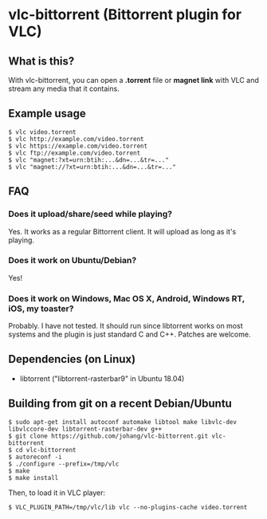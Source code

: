 # vlc-bittorrent (Bittorrent plugin for VLC)

## What is this?

With vlc-bittorrent, you can open a **.torrent** file or **magnet link** with VLC and stream any media that it contains.

## Example usage

    $ vlc video.torrent
    $ vlc http://example.com/video.torrent
    $ vlc https://example.com/video.torrent
    $ vlc ftp://example.com/video.torrent
    $ vlc "magnet:?xt=urn:btih:...&dn=...&tr=..."
    $ vlc "magnet://?xt=urn:btih:...&dn=...&tr=..."

## FAQ

### Does it upload/share/seed while playing?

Yes. It works as a regular Bittorrent client. It will upload as long as it's playing.

### Does it work on Ubuntu/Debian?

Yes!

### Does it work on Windows, Mac OS X, Android, Windows RT, iOS, my toaster?

Probably. I have not tested. It should run since libtorrent works on most systems and the plugin is just standard C and C++. Patches are welcome.

## Dependencies (on Linux)

* libtorrent ("libtorrent-rasterbar9" in Ubuntu 18.04)

## Building from git on a recent Debian/Ubuntu

    $ sudo apt-get install autoconf automake libtool make libvlc-dev libvlccore-dev libtorrent-rasterbar-dev g++
    $ git clone https://github.com/johang/vlc-bittorrent.git vlc-bittorrent
    $ cd vlc-bittorrent
    $ autoreconf -i
    $ ./configure --prefix=/tmp/vlc
    $ make
    $ make install

Then, to load it in VLC player:

    $ VLC_PLUGIN_PATH=/tmp/vlc/lib vlc --no-plugins-cache video.torrent
